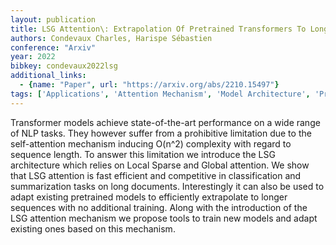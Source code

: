 ```yaml
---
layout: publication
title: LSG Attention\: Extrapolation Of Pretrained Transformers To Long Sequences
authors: Condevaux Charles, Harispe Sébastien
conference: "Arxiv"
year: 2022
bibkey: condevaux2022lsg
additional_links:
  - {name: "Paper", url: "https://arxiv.org/abs/2210.15497"}
tags: ['Applications', 'Attention Mechanism', 'Model Architecture', 'Pretraining Methods', 'Tools', 'Training Techniques', 'Transformer']
---
```

Transformer models achieve state-of-the-art performance on a wide range of NLP tasks. They however suffer from a prohibitive limitation due to the self-attention mechanism inducing O(n^2) complexity with regard to sequence length. To answer this limitation we introduce the LSG architecture which relies on Local Sparse and Global attention. We show that LSG attention is fast efficient and competitive in classification and summarization tasks on long documents. Interestingly it can also be used to adapt existing pretrained models to efficiently extrapolate to longer sequences with no additional training. Along with the introduction of the LSG attention mechanism we propose tools to train new models and adapt existing ones based on this mechanism.
